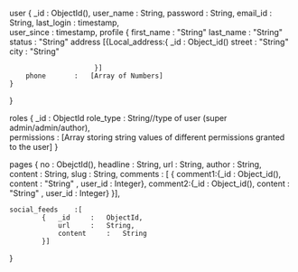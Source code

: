 user
{
	_id		:	ObjectId(),
	user_name	: 	String,
	password	: 	String,
	email_id	:	String,
	last_login	:	timestamp,	
	user_since	:	timestamp,
	profile
	{
		first_name	:	"String"
		last_name	:	"String"
		status		:	"String"
		address		[{Local_address:{ _id : Object_id()
                        	street : "String"
	                         city : "String"

             			 }]
		phone		:	[Array of Numbers]
	}	
}	


roles
{
	_id		:	ObjectId
	role_type	:	String//type of user (super admin/admin/author),	
	permissions	:	[Array storing  string values of different permissions granted to the 					user]
}



pages
{
	no		:	ObejctId(),
	headline	:	String,
	url		:	String,
	author		:	String,		
	content		:	String,
	slug		:	String,
	comments 	: [
			{ 
				comment1:{_id : Object_id(), content : "String" , user_id : Integer},
		      	  	comment2:{_id : Object_id(), content : "String" , user_id : Integer}
		  	}],

	social_feeds	:[
			{	_id		:	ObjectId,
				url		:	String,
				content		:	String
			}]
	
}


